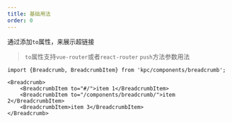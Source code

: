 ```yaml
---
title: 基础用法
order: 0
---
```


通过添加`to`属性，来展示超链接

> `to`属性支持`vue-router`或者`react-router` `push`方法参数用法

```vdt
import {Breadcrumb, BreadcrumbItem} from 'kpc/components/breadcrumb';

<Breadcrumb>
    <BreadcrumbItem to="#/">item 1</BreadcrumbItem>
    <BreadcrumbItem to="/components/breadcrumb/">item 2</BreadcrumbItem>
    <BreadcrumbItem>item 3</BreadcrumbItem>
</Breadcrumb>
```
